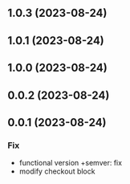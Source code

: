 ## 1.0.3 (2023-08-24)

## 1.0.1 (2023-08-24)

## 1.0.0 (2023-08-24)

## 0.0.2 (2023-08-24)

## 0.0.1 (2023-08-24)

### Fix

- functional version +semver: fix
- modify checkout block
